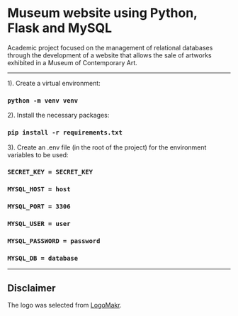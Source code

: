 # Museum website using Python, Flask and MySQL

Academic project focused on the management of relational databases through the development of a website that allows the sale of artworks exhibited in a Museum of Contemporary Art.

<hr/>

1). Create a virtual environment:
### `python -m venv venv`

2). Install the necessary packages:
### `pip install -r requirements.txt`

3). Create an .env file (in the root of the project) for the environment variables to be used:
### `SECRET_KEY = SECRET_KEY`
### `MYSQL_HOST = host`
### `MYSQL_PORT = 3306`
### `MYSQL_USER = user`
### `MYSQL_PASSWORD = password`
### `MYSQL_DB = database`

<hr/>

## Disclaimer

The logo was selected from [LogoMakr](LogoMakr.com/app).
